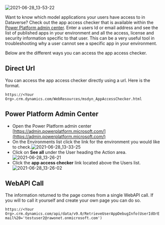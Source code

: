 ![2021-06-28_13-53-22](https://user-images.githubusercontent.com/7444929/123683732-91b15780-d81a-11eb-9ae8-badf315269e1.png)

Want to know which model applications your users have access to in Dataverse?  Check out the app access checker that is available within the [Power Platform admin center](https://docs.microsoft.com/en-us/power-platform/admin/admin-guide).  Enter a users Id or email address and see the list of published apps in your environment and all the access, license and security information specific to that user.  This can be a very useful tool in troubleshooting why a user cannot see a specific app in your environment.

Below are the different ways you can access the app access checker.

## Direct Url
You can access the app access checker directly using a url.  Here is the format.

``
https://<Your Org>.crm.dynamics.com/WebResources/msdyn_AppAccessChecker.html
``

## Power Platform Admin Center
- Open the Power Platform admin center [https://admin.powerplatform.microsoft.com/](https://admin.powerplatform.microsoft.com/)
- On the Environments list click the link for the environment you would like to check.![2021-06-28_13-33-25](https://user-images.githubusercontent.com/7444929/123683771-9fff7380-d81a-11eb-9e26-2a35f9541c76.png)
- Click on **See all** under the User heading the Action area. ![2021-06-28_13-26-21](https://user-images.githubusercontent.com/7444929/123683856-b6a5ca80-d81a-11eb-9240-9fa292e5b1ec.png)
- Click the **app access checker** link located above the Users list.![2021-06-28_13-26-02](https://user-images.githubusercontent.com/7444929/123683866-b9a0bb00-d81a-11eb-86cb-1ddeb5eb9bf3.png)


## WebAPI Call
The information returned to the page comes from a single WebAPI call.  If you will to call it yourself and create your own page you can do so.

``
https://<Your Org>.crm.dynamics.com/api/data/v9.0/RetrieveUserAppDebugInfo(UserIdOrEmail%20='testuser2@rawonet.onmicrosoft.com')
``
<!--stackedit_data:
eyJoaXN0b3J5IjpbLTIwODE5OTU5OTZdfQ==
-->